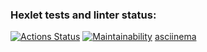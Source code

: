 ### Hexlet tests and linter status:
[![Actions Status](https://github.com/kadert1/python-project-49/actions/workflows/hexlet-check.yml/badge.svg)](https://github.com/kadert1/python-project-49/actions)
[![Maintainability](https://api.codeclimate.com/v1/badges/cf4c978dd5dc7c3caf15/maintainability)](https://codeclimate.com/github/kadert1/python-project-49/maintainability)
[asciinema](https://asciinema.org/a/gfi7PlQqCHh1KmQIsIG6gTmYu)
